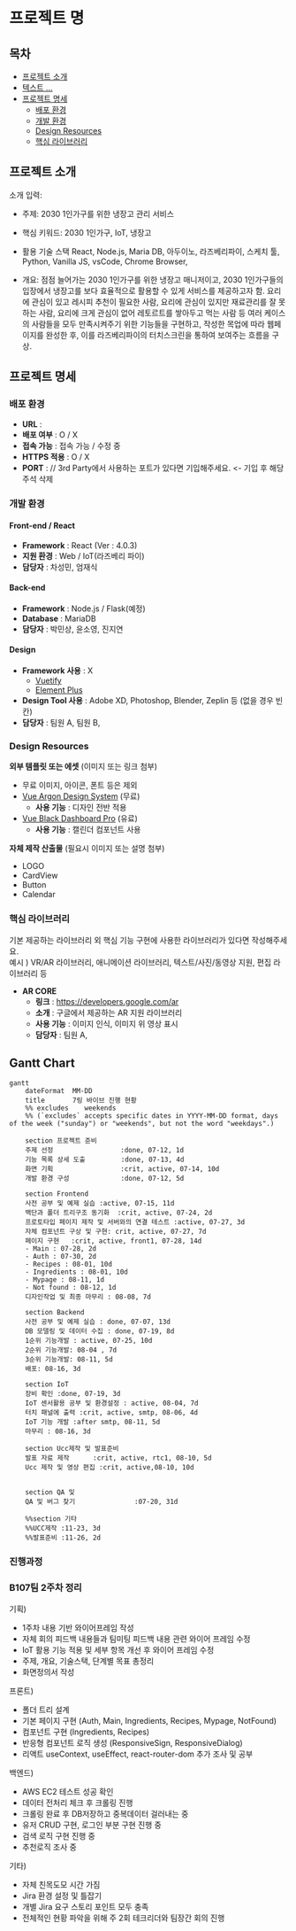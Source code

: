 # 프로젝트 명

## 목차

- [프로젝트 소개](#프로젝트-소개)   
- [텍스트 ... ](#프로젝트-소개)   
- [프로젝트 명세](#프로젝트-명세)
  - [배포 환경](#배포-환경)
  - [개발 환경](#개발-환경)
  - [Design Resources](#design-resources)
  - [핵심 라이브러리](#핵심-라이브러리)
    <br>

## 프로젝트 소개

소개 입력:

- 주제: 2030 1인가구를 위한 냉장고 관리 서비스
- 핵심 키워드: 2030 1인가구, IoT, 냉장고

- 활용 기술 스택
  React, Node.js, Maria DB, 아두이노, 라즈베리파이, 스케치 툴, Python, Vanilla JS, vsCode, Chrome Browser, 


- 개요: 점점 늘어가는 2030 1인가구를 위한 냉장고 매니저이고, 2030 1인가구들의 입장에서 냉장고를 보다 효율적으로 활용할 수 있게 서비스를 제공하고자 함.
  요리에 관심이 있고 레시피 추천이 필요한 사람, 요리에 관심이 있지만 재료관리를 잘 못하는 사람, 요리에 크게 관심이 없어 레토르트를 쌓아두고 먹는 사람 등 여러 케이스의 사람들을 모두 만족시켜주기 위한 기능들을 구현하고, 작성한 목업에 따라 웹페이지를 완성한 후, 이를 라즈베리파이의 터치스크린을 통하여 보여주는 흐름을 구상.
  <br>

## 프로젝트 명세

### 배포 환경

- __URL__ : 
- __배포 여부__ : O / X
- __접속 가능__ : 접속 가능 / 수정 중
- __HTTPS 적용__ : O / X
- __PORT__ : // 3rd Party에서 사용하는 포트가 있다면 기입해주세요. <- 기입 후 해당 주석 삭제
  <br>

### 개발 환경

#### Front-end / React

- __Framework__ : React  (Ver : 4.0.3)
- __지원 환경__ : Web / IoT(라즈베리 파이)
- __담당자__ : 차성민, 엄재식
  <br>

#### Back-end

- __Framework__ : Node.js / Flask(예정)
- __Database__ : MariaDB
- __담당자__ : 박민상, 윤소영, 진지연
  <br>

#### Design

- __Framework 사용__ : X
  - [Vuetify](https://vuetifyjs.com/)
  - [Element Plus](https://element-plus.org/)
- __Design Tool 사용__ : Adobe XD, Photoshop, Blender, Zeplin 등 (없을 경우 빈칸)
- __담당자__ : 팀원 A, 팀원 B,
  <br>

### Design Resources

__외부 템플릿 또는 에셋__ (이미지 또는 링크 첨부)

- 무료 이미지, 아이콘, 폰트 등은 제외
- [Vue Argon Design System](https://www.creative-tim.com/product/vue-argon-design-system?affiliate_id=116187) (무료)
  - __사용 기능__ : 디자인 전반 적용
- [Vue Black Dashboard Pro](https://www.creative-tim.com/product/vue-black-dashboard-pro?affiliate_id=116187) (유료)
  - __사용 기능__ : 캘린더 컴포넌트 사용
    <br>

__자체 제작 산출물__ (필요시 이미지 또는 설명 첨부)

- LOGO
- CardView
- Button
- Calendar
  <br>

### 핵심 라이브러리

기본 제공하는 라이브러리 외 핵심 기능 구현에 사용한 라이브러리가 있다면 작성해주세요.   
예시 ) VR/AR 라이브러리, 애니메이션 라이브러리, 텍스트/사진/동영상 지원, 편집 라이브러리 등

- __AR CORE__
  - __링크__ : https://developers.google.com/ar
  - __소개__ : 구글에서 제공하는 AR 지원 라이브러리
  - __사용 기능__ : 이미지 인식, 이미지 위 영상 표시
  - __담당자__ : 팀원 A, 




## Gantt Chart 

```mermaid
gantt
    dateFormat  MM-DD
    title       7링 바이브 진행 현황
    %% excludes    weekends
    %% (`excludes` accepts specific dates in YYYY-MM-DD format, days of the week ("sunday") or "weekends", but not the word "weekdays".)

    section 프로젝트 준비
    주제 선정				  :done, 07-12, 1d
    기능 목록 상세 도출			:done, 07-13, 4d
    화면 기획				  :crit, active, 07-14, 10d
    개발 환경 구성             :done, 07-12, 5d
	
	section Frontend
    사전 공부 및 예제 실습 :active, 07-15, 11d    
    백단과 폴더 트리구조 동기화  :crit, active, 07-24, 2d
    프로토타입 페이지 제작 및 서버와의 연결 테스트 :active, 07-27, 3d
    자체 컴포넌트 구상 및 구현: crit, active, 07-27, 7d
    페이지 구현	 :crit, active, front1, 07-28, 14d
    - Main : 07-28, 2d
    - Auth : 07-30, 2d
    - Recipes : 08-01, 10d
    - Ingredients : 08-01, 10d
    - Mypage : 08-11, 1d
    - Not found : 08-12, 1d
    디자인작업 및 최종 마무리 : 08-08, 7d
    
    section Backend
    사전 공부 및 예제 실습 : done, 07-07, 13d
    DB 모델링 및 데이터 수집 : done, 07-19, 8d
    1순위 기능개발 : active, 07-25, 10d
    2순위 기능개발: 08-04 , 7d
    3순위 기능개발: 08-11, 5d
    배포: 08-16, 3d
    
    section IoT
    장비 확인 :done, 07-19, 3d
    IoT 센서활용 공부 및 환경설정 : active, 08-04, 7d 
    터치 패널에 출력 :crit, active, smtp, 08-06, 4d
    IoT 기능 개발 :after smtp, 08-11, 5d
    마무리 : 08-16, 3d

    section Ucc제작 및 발표준비
    발표 자료 제작      :crit, active, rtc1, 08-10, 5d
    Ucc 제작 및 영상 편집 :crit, active,08-10, 10d
   

    section QA 및 
    QA 및 버그 찾기               :07-20, 31d
    
    %%section 기타
    %%UCC제작 :11-23, 3d
    %%발표준비 :11-26, 2d
```

### 진행과정



### B107팀 2주차 정리



기획) 

- 1주차 내용 기반 와이어프레임 작성
- 자체 회의 피드백 내용들과 팀미팅 피드백 내용 관련 와이어 프레임 수정
- IoT 활용 기능 적용 및 세부 항목 개선 후 와이어 프레임 수정
- 주제, 개요, 기술스택, 단계별 목표 총정리
- 화면정의서 작성

프론트)

- 폴더 트리 설계
- 기본 페이지 구현 (Auth, Main, Ingredients, Recipes, Mypage, NotFound)
- 컴포넌트 구현 (Ingredients, Recipes)
- 반응형 컴포넌트 로직 생성 (ResponsiveSign, ResponsiveDialog)
- 리액트 useContext, useEffect, react-router-dom 추가 조사 및 공부

백엔드)

- AWS EC2 테스트 성공 확인
- 데이터 전처리 체크 후 크롤링 진행
- 크롤링 완료 후 DB저장하고 중복데이터 걸러내는 중
- 유저 CRUD 구현, 로그인 부분 구현 진행 중
- 검색 로직 구현 진행 중
- 추천로직 조사 중

기타)

- 자체 친목도모 시간 가짐
- Jira 환경 설정 및 틀잡기
- 개별 Jira 요구 스토리 포인트 모두 충족
- 전체적인 현황 파악을 위해 주 2회 테크리더와 팀장간 회의 진행
